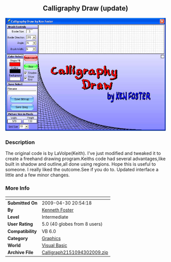 ﻿<div align="center">

## Calligraphy Draw \(update\)

<img src="PIC2009430226533057.jpg">
</div>

### Description

The original code is by LaVolpe(Keith). I've just modified and tweaked it to create a freehand drawing program.Keiths code had several advantages,like built in shadow and outline,all done using regions. Hope this is useful to someone. I really liked the outcome.See if you do to. Updated interface a little and a few minor changes.
 
### More Info
 


<span>             |<span>
---                |---
**Submitted On**   |2009-04-30 20:54:18
**By**             |[Kenneth Foster](https://github.com/Planet-Source-Code/PSCIndex/blob/master/ByAuthor/kenneth-foster.md)
**Level**          |Intermediate
**User Rating**    |5.0 (40 globes from 8 users)
**Compatibility**  |VB 6\.0
**Category**       |[Graphics](https://github.com/Planet-Source-Code/PSCIndex/blob/master/ByCategory/graphics__1-46.md)
**World**          |[Visual Basic](https://github.com/Planet-Source-Code/PSCIndex/blob/master/ByWorld/visual-basic.md)
**Archive File**   |[Calligraph2151094302009\.zip](https://github.com/Planet-Source-Code/kenneth-foster-calligraphy-draw-update__1-72036/archive/master.zip)








